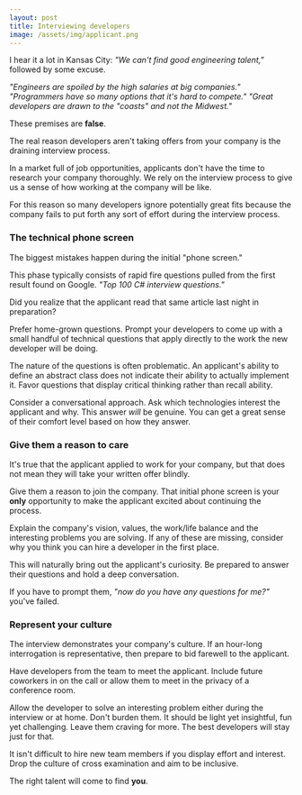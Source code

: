 ```yaml
---
layout: post
title: Interviewing developers
image: /assets/img/applicant.png
---
```


I hear it a lot in Kansas City: _"We can't find good engineering talent,"_ followed 
by some excuse. 

_"Engineers are spoiled by the high salaries at big companies."
"Programmers have so many options that it's hard to compete."
"Great developers are drawn to the "coasts" and not the Midwest."_

These premises are __false__.

The real reason developers aren't taking offers from your company 
is the draining interview process.

In a market full of job opportunities, applicants don't have the time 
to research your company thoroughly. We rely on the interview process 
to give us a sense of how working at the company will be like.

For this reason so many developers ignore potentially great 
fits because the company fails to put forth any sort of effort during 
the interview process.

### The technical phone screen

The biggest mistakes happen during the initial "phone screen." 

This phase typically consists of rapid fire questions pulled from 
the first result found on Google. _"Top 100 C# interview questions."_

Did you realize that the applicant read that same article last night 
in preparation?

Prefer home-grown questions. Prompt your developers to come up with 
a small handful of technical questions that apply directly to the work 
the new developer will be doing. 

The nature of the questions is often problematic. An applicant's ability to 
define an abstract class does not indicate their ability to 
actually implement it. Favor questions that display critical thinking 
rather than recall ability.

Consider a conversational approach. Ask which technologies 
interest the applicant and why. This answer _will_ be genuine. You can 
get a great sense of their comfort level based on how they answer.

### Give them a reason to care

It's true that the applicant applied to work for your company, 
but that does not mean they will take your written offer blindly.

Give them a reason to join the company. That initial phone screen is 
your __only__ opportunity to make the applicant excited about continuing 
the process. 

Explain the company's vision, values, the work/life balance and 
the interesting problems you are solving. If any of 
these are missing, consider why you think you can hire a developer 
in the first place.

This will naturally bring out the applicant's curiosity. Be 
prepared to answer their questions and hold a deep conversation.

If you have to prompt them, _"now do you have any questions for me?"_ 
you've failed. 

### Represent your culture

The interview demonstrates your company's culture. If an hour-long 
interrogation is representative, then prepare to bid farewell to the 
applicant.

Have developers from the team to meet the applicant. Include 
future coworkers in on the call or allow them to meet in the privacy 
of a conference room.

Allow the developer to solve an interesting problem either during the 
interview or at home. Don't burden them. It should be light yet 
insightful, fun yet challenging. Leave them craving for more. The best 
developers will stay just for that.

It isn't difficult to hire new team members if you display effort and 
interest.
Drop the culture of cross examination and aim to be inclusive. 

The right talent will come to find __you__.


